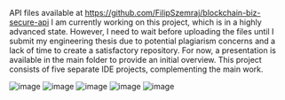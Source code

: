 API files available at https://github.com/FilipSzemraj/blockchain-biz-secure-api
I am currently working on this project, which is in a highly advanced state. However, I need to wait before uploading the files until I submit my engineering thesis due to potential plagiarism concerns and a lack of time to create a satisfactory repository. For now, a presentation is available in the main folder to provide an initial overview.
This project consists of five separate IDE projects, complementing the main work.

![image](https://github.com/user-attachments/assets/211a2779-bd97-4459-993f-ac7b02fa6059)
![image](https://github.com/user-attachments/assets/4edeeafd-f474-4586-a96f-e60fa3a234ec)
![image](https://github.com/user-attachments/assets/193c206e-ae9c-483c-9d25-34f4f08ac27f)
![image](https://github.com/user-attachments/assets/3bbd9b98-e9f1-4eb8-9235-71dc6786e72b)
![image](https://github.com/user-attachments/assets/d77e5600-f412-457e-b1de-f3ff277f081a)




